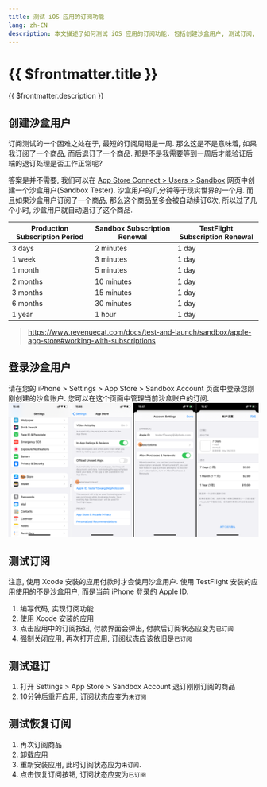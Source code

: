```yaml
---
title: 测试 iOS 应用的订阅功能
lang: zh-CN
description: 本文描述了如何测试 iOS 应用的订阅功能. 包括创建沙盒用户, 测试订阅, 测试退订, 测试恢复订阅.
---
```


# {{ $frontmatter.title }}

{{ $frontmatter.description }}

## 创建沙盒用户

订阅测试的一个困难之处在于, 最短的订阅周期是一周. 那么这是不是意味着, 如果我订阅了一个商品, 而后退订了一个商品. 那是不是我需要等到一周后才能验证后端的退订处理是否工作正常呢?

答案是并不需要, 我们可以在 [App Store Connect > Users > Sandbox](https://appstoreconnect.apple.com/access/users/sandbox) 网页中创建一个沙盒用户(Sandbox Tester). 沙盒用户的几分钟等于现实世界的一个月. 而且如果沙盒用户订阅了一个商品, 那么这个商品至多会被自动续订6次, 所以过了几个小时, 沙盒用户就自动退订了这个商品.

| Production Subscription Period | Sandbox Subscription Renewal | TestFlight Subscription Renewal |
|---------------------------------|------------------------------|---------------------------------|
| 3 days                          | 2 minutes                    | 1 day                           |
| 1 week                          | 3 minutes                    | 1 day                           |
| 1 month                         | 5 minutes                    | 1 day                           |
| 2 months                        | 10 minutes                   | 1 day                           |
| 3 months                        | 15 minutes                   | 1 day                           |
| 6 months                        | 30 minutes                   | 1 day                           |
| 1 year                          | 1 hour                       | 1 day                           |
> https://www.revenuecat.com/docs/test-and-launch/sandbox/apple-app-store#working-with-subscriptions

## 登录沙盒用户

请在您的 iPhone > Settings > App Store > Sandbox Account 页面中登录您刚刚创建的沙盒账户. 您可以在这个页面中管理当前沙盒账户的订阅.
![picture 0](assets/bbe6be609613539ac0774ffe92471f327d14281fef284b932d5fac9621c968ce.png)  

## 测试订阅

注意, 使用 Xcode 安装的应用付款时才会使用沙盒用户. 使用 TestFlight 安装的应用使用的不是沙盒用户, 而是当前 iPhone 登录的 Apple ID.

1. 编写代码, 实现订阅功能
2. 使用 Xcode 安装的应用
3. 点击应用中的订阅按钮, 付款界面会弹出, 付款后订阅状态应变为`已订阅`
4. 强制关闭应用, 再次打开应用, 订阅状态应该依旧是`已订阅`

## 测试退订

1. 打开 Settings > App Store > Sandbox Account 退订刚刚订阅的商品
2. 10分钟后重开应用, 订阅状态应变为`未订阅`

## 测试恢复订阅

1. 再次订阅商品
2. 卸载应用
3. 重新安装应用, 此时订阅状态应为`未订阅`.
4. 点击恢复订阅按钮, 订阅状态应变为`已订阅`
